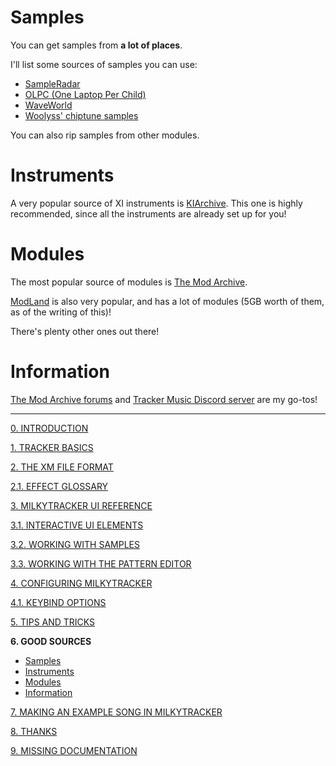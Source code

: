 # Samples

You can get samples from **a lot of places**.

I'll list some sources of samples you can use:

- [SampleRadar](https://www.musicradar.com/news/tech/free-music-samples-royalty-free-loops-hits-and-multis-to-download)
- [OLPC (One Laptop Per Child)](https://wiki.laptop.org/go/Free_sound_samples)
- [WaveWorld](https://modarchive.org/forums/index.php?topic=2406.0)
- [Woolyss' chiptune samples](https://modarchive.org/forums/index.php?topic=2405.0)

You can also rip samples from other modules.

# Instruments

A very popular source of XI instruments is [KIArchive](https://archive.org/details/kiarchive.7z).
This one is highly recommended, since all the instruments are already set up for you!

# Modules

The most popular source of modules is [The Mod Archive](https://modarchive.org/).

[ModLand](https://modland.com/pub/modules/Fasttracker%202/) is also very popular, and has a lot of modules
(5GB worth of them, as of the writing of this)!

There's plenty other ones out there!

# Information

[The Mod Archive forums](https://modarchive.org/forums/index.php) and
[Tracker Music Discord server](https://discord.gg/4TD8mxtw) are my go-tos!

---

[0. INTRODUCTION](./docs/intro.md)

[1. TRACKER BASICS](./docs/basics.md)

[2. THE XM FILE FORMAT](./docs/xm.md)

[2.1. EFFECT GLOSSARY](./docs/fx.md)

[3. MILKYTRACKER UI REFERENCE](./docs/ui.md)

[3.1. INTERACTIVE UI ELEMENTS](./docs/elems.md)

[3.2. WORKING WITH SAMPLES](./docs/samples.md)

[3.3. WORKING WITH THE PATTERN EDITOR](./docs/playlist.md)

[4. CONFIGURING MILKYTRACKER](./docs/config.md)

[4.1. KEYBIND OPTIONS](./docs/keybind.md)

[5. TIPS AND TRICKS](./docs/tips.md)

**6. GOOD SOURCES**
- [Samples](#samples)
- [Instruments](#instruments)
- [Modules](#modules)
- [Information](#information)

[7. MAKING AN EXAMPLE SONG IN MILKYTRACKER](./docs/song.md)

[8. THANKS](./docs/thanks.md)

[9. MISSING DOCUMENTATION](./docs/missing.md)
